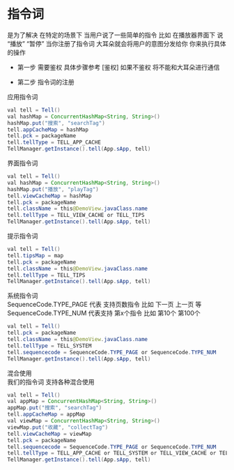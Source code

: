 # 指令词
是为了解决 在特定的场景下 当用户说了一些简单的指令 比如 在播放器界面下 说 “播放” “暂停” 当你注册了指令词 大耳朵就会将用户的意图分发给你 你来执行具体的操作 <br>

- 第一步 需要鉴权 具体步骤参考 [鉴权] 如果不鉴权 将不能和大耳朵进行通信

- 第二步 指令词的注册


应用指令词
```java
val tell = Tell()
val hashMap = ConcurrentHashMap<String, String>()
hashMap.put("搜索", "searchTag")
tell.appCacheMap = hashMap
tell.pck = packageName
tell.tellType = TELL_APP_CACHE
TellManager.getInstance().tell(App.sApp, tell)
```
界面指令词
```java
val tell = Tell()
val hashMap = ConcurrentHashMap<String, String>()
hashMap.put("播放", "playTag")
tell.viewCacheMap = hashMap
tell.pck = packageName
tell.className = this@DemoView.javaClass.name
tell.tellType = TELL_VIEW_CACHE or TELL_TIPS
TellManager.getInstance().tell(App.sApp, tell)
```
提示指令词
```java
val tell = Tell()
tell.tipsMap = map
tell.pck = packageName
tell.className = this@DemoView.javaClass.name
tell.tellType = TELL_TIPS
TellManager.getInstance().tell(App.sApp, tell)
```
系统指令词 <br>
SequenceCode.TYPE_PAGE 代表 支持页数指令 比如 下一页 上一页 等<br>
SequenceCode.TYPE_NUM 代表支持 第x个指令 比如 第10个 第100个 <br>
```java
val tell = Tell()
tell.pck = packageName
tell.className = this@DemoView.javaClass.name
tell.tellType = TELL_SYSTEM
tell.sequencecode = SequenceCode.TYPE_PAGE or SequenceCode.TYPE_NUM
TellManager.getInstance().tell(App.sApp, tell)
```
混合使用<br>
我们的指令词 支持各种混合使用
```java
val tell = Tell()
val appMap = ConcurrentHashMap<String, String>()
appMap.put("搜索", "searchTag")
tell.appCacheMap = appMap
val viewMap = ConcurrentHashMap<String, String>()
viewMap.put("收藏", "collectTag")
tell.viewCacheMap = viewMap
tell.pck = packageName
tell.sequencecode = SequenceCode.TYPE_PAGE or SequenceCode.TYPE_NUM
tell.tellType = TELL_APP_CACHE or TELL_SYSTEM or TELL_VIEW_CACHE or TELL_TIPS
TellManager.getInstance().tell(App.sApp, tell)
```
